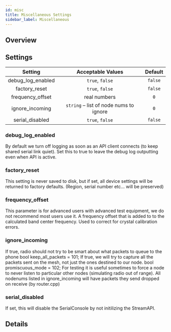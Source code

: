 ```yaml
---
id: misc
title: Miscellaneous Settings
sidebar_label: Miscellaneous
---
```


## Overview



## Settings

| Setting | Acceptable Values | Default |
| :-----: | :---------------: | :-----: |
| debug_log_enabled | `true`, `false` | `false` |
| factory_reset | `true`, `false` | `false` |
| frequency_offset | real numbers | `0` |
| ignore_incoming | `string` – list of node nums to ignore | `0` |
| serial_disabled | `true`, `false` | `false` |

### debug_log_enabled

By default we turn off logging as soon as an API client connects (to keep shared serial link quiet). Set this to true to leave the debug log outputting even when API is active.

### factory_reset

This setting is never saved to disk, but if set, all device settings will be returned to factory defaults. (Region, serial number etc... will be preserved)

### frequency_offset

This parameter is for advanced users with advanced test equipment, we do not recommend most users use it. A frequency offset that is added to to the calculated band center frequency. Used to correct for crystal calibration errors.

### ignore_incoming

If true, radio should not try to be smart about what packets to queue to the phone bool keep_all_packets = 101; If true, we will try to capture all the packets sent on the mesh, not just the ones destined to our node. bool promiscuous_mode = 102; For testing it is useful sometimes to force a node to never listen to particular other nodes (simulating radio out of range). All nodenums listed in ignore_incoming will have packets they send dropped on receive (by router.cpp)

### serial_disabled

If set, this will disable the SerialConsole by not initilizing the StreamAPI.

## Details
